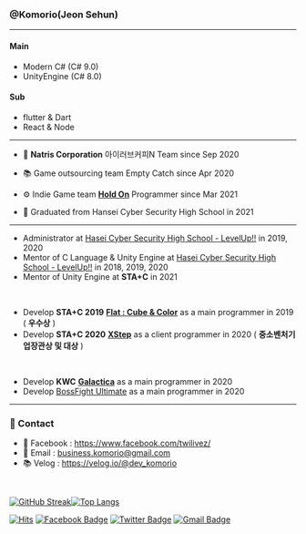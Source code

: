 ### @Komorio(Jeon Sehun)
---

#### Main

- Modern C# (C# 9.0)
- UnityEngine (C# 8.0)

#### Sub

- flutter & Dart
- React & Node
---

- 🏢 **Natris Corporation** 아이러브커피N Team since Sep 2020

- 📚 Game outsourcing team Empty Catch since Apr 2020 
- ⚙️ Indie Game team **[Hold On](https://www.facebook.com/HoldOnSNS/)** Programmer since Mar 2021

- 🏫 Graduated from Hansei Cyber Security High School in 2021

---

- Administrator at [Hasei Cyber Security High School - LevelUp!!](https://www.facebook.com/hglevelup) in 2019, 2020
- Mentor of C Language & Unity Engine at [Hasei Cyber Security High School - LevelUp!!](https://www.facebook.com/hglevelup) in 2018, 2019, 2020
- Mentor of Unity Engine at **STA+C** in 2021

<br>

- Develop **STA+C 2019** [**Flat : Cube & Color**](https://play.google.com/store/apps/details?id=com.Idiots.Flat) as a main programmer in 2019 ( **우수상** )
- Develop **STA+C 2020** [**XStep**](https://www.youtube.com/watch?v=t4L70bzVTDk) as a client programmer in 2020 ( **중소벤처기업장관상 및 대상** )

<br>

- Develop **KWC** [**Galactica**](https://www.youtube.com/watch?v=RYIDhGjwsKM) as a main programmer in 2020
- Develop [BossFight Ultimate](https://www.youtube.com/watch?v=bvspgqr8Y0A) as a main programmer in 2020

---

### 💬 Contact 

- 📘 Facebook : https://www.facebook.com/twilivez/
- 📨 Email : business.komorio@gmail.com 
- 📚 Velog : https://velog.io/@dev_komorio

<br>


[![GitHub Streak](https://github-readme-streak-stats.herokuapp.com/?user=komorio&theme=tokyonight)](https://git.io/streak-stats)[![Top Langs](https://github-readme-stats.vercel.app/api/top-langs/?username=komorio&layout=compact&theme=tokyonight)](https://github.com/anuraghazra/github-readme-stats)


[![Hits](https://hits.seeyoufarm.com/api/count/incr/badge.svg?url=https%3A%2F%2Fgithub.com%2FKomorio%2FKomorio)](https://hits.seeyoufarm.com)
[![Facebook Badge](https://img.shields.io/badge/-Facebook-1877f2?style=flat-square&logo=facebook&logoColor=white&link=https://www.facebook.com/twilivez/)](https://www.facebook.com/twilivez/)
[![Twitter Badge](https://img.shields.io/badge/-Twitter-1877f2?style=flat-square&logo=twitter&logoColor=white&link=https://twitter.com/uni_Komorio/)](https://twitter.com/uni_Komorio/)
[![Gmail Badge](https://img.shields.io/badge/-Gmail-d14836?style=flat-square&logo=Gmail&logoColor=white&link=mailto:business.Komorio@gmail.com)](mailto:business.Komorio@gmail.com)

